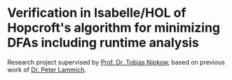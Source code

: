 # Verification in Isabelle/HOL of Hopcroft's algorithm for minimizing DFAs including runtime analysis
Research project supervised by [Prof. Dr. Tobias Nipkow](https://www21.in.tum.de/~nipkow/), based on previous work of [Dr. Peter Lammich](https://www21.in.tum.de/~lammich/).

